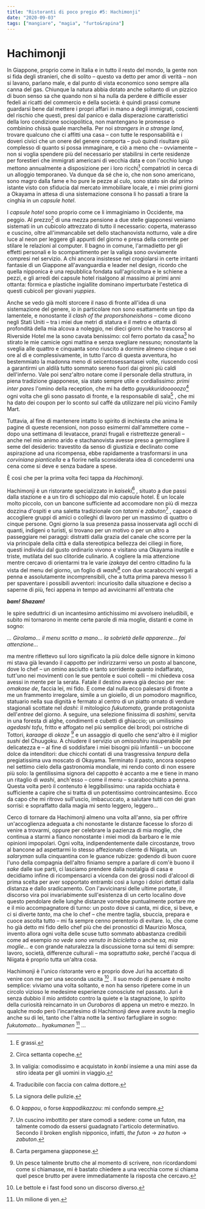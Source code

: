 ```yaml
---
title: "Ristoranti di poco pregio #5: Hachimonji"
date: "2020-09-03"
tags: ["mangiare", "magia", "furto&rapina"]
---
```


# Hachimonji

In Giappone, proprio come in Italia e in tutto il resto del mondo, la gente non si fida degli stranieri,
che di solito – questo va detto per amor di verità – non si lavano, parlano male, e dal punto di vista
economico sono sempre alla canna del gas. Chiunque la natura abbia dotato anche soltanto di un
pizzico di buon senso sa che quando non si ha nulla da perdere è difficile esser fedeli ai ricatti del
commercio e della società: è quindi prassi comune guardarsi bene dal mettere i propri affari in mano
a degli immigrati, coscienti del rischio che questi, presi dal panico e dalla disperazione caratteristici
della loro condizione sociopolitica, non mantengano le promesse o combinino chissà quale
marchella. Per noi *strangers in a strange land*, trovare qualcuno che ci affitti una casa – con tutte le
responsabilità e i doveri civici che un onere del genere comporta – può quindi risultare più
complesso di quanto si possa immaginare, e ciò a meno che – ovviamente – non si voglia spendere
più del necessario per stabilirsi in certe residenze per forestieri che immigrati americani di vecchia
data e con l'occhio lungo mettono annualmente a disposizione per i loro ricchi[^1] compatrioti in cerca
di un alloggio temporaneo. Va dunque da sé che io, che non sono americano, sono magro dalla fame
e ho pure le pezze al culo, sono stato sin dal primo istante visto con sfiducia dal mercato
immobiliare locale, e i miei primi giorni a Okayama in attesa di una sistemazione consona li ho
passati a tirare la cinghia in un *capsule hotel*.

I *capsule hotel* sono proprio come ce li immaginiamo in Occidente, ma peggio. Al prezzo[^2] di una
mezza pensione a due stelle giapponesi veniamo sistemati in un cubicolo attrezzato di tutto il
necessario: coperta, materasso e cuscino, oltre all'immancabile set dello stachanovista notturno, vale
a dire luce al neon per leggere gli appunti del giorno e presa della corrente per stilare le relazioni al
computer. Il bagno in comune, l'armadietto per gli effetti personali e lo scompartimento per la
valigia sono ovviamente compresi nel servizio. A chi ancora insistesse nel crogiolarsi in certe
irritanti fantasie di un Giappone all'avanguardia e leader nel design, ricordo che quella nipponica è
una repubblica fondata sull'agricoltura e le schiene a pezzi, e gli arredi dei capsule hotel risalgono al
massimo ai primi anni ottanta: fòrmica e plastiche ingiallite dominano imperturbate l'estetica di
questi cubicoli per giovani *yuppies*.

Anche se vedo già molti storcere il naso di fronte all'idea di una sistemazione del genere, io in
particolare non sono esattamente un tipo da lamentele, e nonostante il *clash of the proporshoneishons* – come dicono negli Stati Uniti – tra i miei due metri di statura e il metro e
ottanta di profondità della mia alcova a noleggio, nei dieci giorni che ho trascorso al Riverside
Hotel me la sono cavata benissimo: col ferro portato da casa[^3] ho stirato le mie camicie ogni mattina
e senza svegliare nessuno; nonostante la sveglia alle quattro e cinquanta sono riuscito a dormire
almeno cinque o sei ore al dì e complessivamente, in tutto l'arco di questa avventura, ho
bestemmiato la madonna meno di seicentosessantasei volte, riuscendo così a garantirmi un aldilà
tutto sommato sereno fuori dai gironi più caldi dell'inferno. Vale poi senz'altro notare come il
personale della struttura, in piena tradizione giapponese, sia stato sempre utile e cordialissimo:
*primi inter pares* l'omino della reception, che mi ha detto *goyukkuridooooozo*[^4] ogni volta che gli
sono passato di fronte, e la responsabile di sala[^5] , che mi ha dato dei coupon per lo sconto sul caffé
da utilizzare nel più vicino Family Mart.

Tuttavia, al fine di mantenere intatto lo spirito di inchiesta che anima le pagine di queste recensioni,
non posso esimermi dall'ammettere come – dopo una settimana di levatacce, pranzi frugali e
ristrettezze generali – anche nel mio animo arido e stachanovista avesse preso a germogliare il seme
del desiderio: travestito da senso di giustizia e declinato come aspirazione ad una ricompensa, ebbe
rapidamente a trasformarsi in una *corviniana pianticella* e a fiorire nella sconsiderata idea di
concedermi una cena come si deve e senza badare a spese.

È così che per la prima volta feci tappa da *Hachimonji*.

Hachimonji è un ristorante specializzato in *kaiseki*[^6] , situato a due passi dalla stazione e a un tiro di
schioppo dal mio capsule hotel. È un locale molto piccolo, con un bancone sufficiente ad
accomodare non più di mezza dozzina d'ospiti e una saletta tradizionale con *tatami* e *zabuton*[^7] ,
capace di accogliere gruppi di amici o colleghi di lavoro per un massimo di quattro o cinque
persone. Ogni giorno la sua presenza passa inosservata agli occhi di quanti, indigeni o turisti, si
trovano per un motivo o per un altro a passeggiare nei paraggi: distratti dalla grazia del canale che
scorre per la via principale della città e dalla stereotipica bellezza dei ciliegi in fiore, questi
individui dal gusto ordinario vivono e visitano una Okayama inutile e triste, mutilata del suo
clitoride culinario.
A cogliere la mia attenzione mentre cercavo di orientarmi tra le varie *izakaya* del centro cittadino fu
la vista del menu del giorno, un foglio di *washi*[^8] con due scarabocchi vergati a penna e
assolutamente incomprensibili, che a tutta prima pareva messo lì per spaventare i possibili
avventori: incuriosito dalla situazione e deciso a saperne di più, feci appena in tempo ad
avvicinarmi all'entrata che

***bam! Shazam!***

le spire seduttrici di un incantesimo antichissimo mi avvolsero ineludibili, e subito mi tornarono in
mente certe parole di mia moglie, distanti e come in sogno:

*... Girolamo... il menu scritto a mano... la sobrietà delle apparenze... fai attenzione...*

ma mentre riflettevo sul loro significato la più dolce delle signore in kimono mi stava già levando il
cappotto per indirizzarmi verso un posto al bancone, dove lo chef – un omino asciutto e tanto
sorridente quanto indaffarato, tutt'uno nei movimenti con le sue pentole e suoi coltelli – mi chiedeva
cosa avessi in mente per la serata. Fatale il destino aveva già deciso per me: *omakase de*, faccia lei,
mi fido. E come dal nulla ecco palesarsi di fronte a me un frammento irregolare, simile a un
gioiello, di un pomodoro magnifico, statuario nella sua dignità e fermato al centro di un piatto
ornato di verdure stagionali scottate nel *dashi*: il mitologico *fukutomato*, grande protagonista
dell'*entree* del giorno. A seguire, una selezione finissima di *sashimi*, servita in una foresta di alghe,
condimenti e cubetti di ghiaccio; un umilissimo *agedashi tofu*, fritto e affogato nel più semplice dei
brodi; poi ostriche di Tottori, *karaage* di *okoze* [^9] e un assaggio di quello che senz'altro è il miglior
*sushi* del Chuugoku. A chiudere il servizio un *omisoshiru* insuperabile per delicatezza e – al fine di
soddisfare i miei bisogni più infantili – un boccone dolce da intenditori: due chicchi contati di una
trasgressiva *tenpura* della pregiatissima uva moscato di Okayama.
Terminato il pasto, ancora sospeso nel settimo cielo della gastronomia mondiale, mi rendo conto di
non essere più solo: la gentilissima signora del cappotto è accanto a me e tiene in mano un ritaglio
di *washi*, anch'esso – come il menu – scarabocchiato a penna. Questa volta però il contenuto è
leggibilissimo: una rapida occhiata è sufficiente a capire che si tratta di un potentissimo
controincantesimo. Ecco da capo che mi ritrovo sull'uscio, imbacuccato, a salutare tutti con dei gran
sorrisi: e sopraffatto dalla magia mi sento leggero, leggero...

Cerco di tornare da Hachimonji almeno una volta all'anno, sia per offrire un'accoglienza adeguata a
chi nonostante le distanze facesse lo sforzo di venire a trovarmi, oppure per celebrare la pazienza di
mia moglie, che continua a starmi a fianco nonostante i miei modi da barbaro e le mie opinioni
impopolari. Ogni volta, indipendentemente dalle circostanze, trovo al bancone ad aspettarmi lo
stesso affezionato cliente di Niigata, un *salaryman* sulla cinquantina con le guance rubizze: godendo
di buon cuore l'uno della compagnia dell'altro finiamo sempre a parlare di com'è buono il *sake* dalle
sue parti, ci lasciamo prendere dalla nostalgia di casa e decidiamo infine di ricompensarci a vicenda
con dei grossi nodi d'alcool di prima scelta per aver sopportato entrambi così a lungo i dolori dettati
dalla distanza e dallo sradicamento. Con l'avvicinarsi delle ultime portate, il discorso vira poi
invariabimente sull'esistenza di un certo localino dove questo pendolare delle lunghe distanze
vorrebbe puntualmente portare me e il mio accompagnatore di turno: un posto dove si canta, mi
dice, si beve, e ci si diverte *tanto*, ma che lo chef – che mentre taglia, sbuccia, prepara e cuoce
ascolta tutto – mi fa sempre cenno perentorio di evitare. Io, che come ho già detto mi fido dello chef
più che dei pronostici di Maurizio Mosca, invento allora ogni volta delle scuse tutto sommato
abbastanza credibili come ad esempio *no vede sono venuto in bicicletta* o anche *sa, mia moglie*... e
con grande naturalezza la discussione torna sui temi di sempre: lavoro, società, differenze culturali
– ma soprattutto *sake*, perché l'acqua di Niigata è proprio tutta un'altra cosa.

Hachimonji è l'unico ristorante vero e proprio dove Juri ha accettato di venire con me per una
seconda uscita [^10] . Il suo modo di pensare è molto semplice: viviamo una volta soltanto, e non ha
senso ripetere come in un circolo vizioso le medesime esperienze conosciute nel passato. Juri è
senza dubbio il mio antidoto contro la quiete e la stagnazione, lo spirito della curiosità reincarnato
in un *Ouroboros* di appena un metro e mezzo. In qualche modo però l'incantesimo di Hachimonji
deve avere avuto la meglio anche su di lei, tanto che l'altra notte la sentivo farfugliare in sogno:
*fukutomato*... *hyakumanen* [^11] ...

[^1]: E grassi.
[^2]: Circa settanta copeche.
[^3]: In valigia: comodissimo e acquistato in *konbi* insieme a una mini asse da stiro ideata per gli uomini in viaggio.
[^4]: Traducibile con faccia con calma dottore.
[^5]: La signora delle pulizie.
[^6]: O *kappou*, o forse *kappodikazzou*: mi confondo sempre.
[^7]: Un cuscino imbottito per stare comodi a sedere: come un futon, ma talmente comodo da essersi guadagnato l'articolo determinativo. Secondo il broken english nipponico, infatti, *the futon* → *za huton* → *zabuton*.
[^8]: Carta pergamena giapponese.
[^9]: Un pesce talmente brutto che al momento di scrivere, non ricordandomi come si chiamasse, mi è bastato chiedere a una vecchia come si chiama quel pesce brutto per avere immediatamente la risposta che cercavo.
[^10]: Le bettole e i fast food sono un discorso diverso.
[^11]: Un milione di yen.
